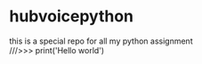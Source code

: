 # hubvoicepython
this is a special repo for all my python assignment
<br />
///>>> print('Hello world')
